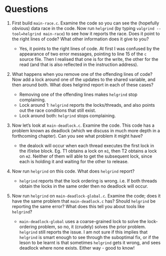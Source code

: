 # Questions

1. First build `main-race.c`. Examine the code so you can see the (hopefully obvious) data race in the code. Now run `helgrind` (by typing `valgrind --tool=helgrind main-race`) to see how it reports the race. Does it point to the right lines of code? What other information does it give to you?
    - Yes, it points to the right lines of code. At first I was confused by the appearance of two error messages, pointing to line 15 of the `c` source file. Then I realised that one is for the write, the other for the read (and that is also reflected in the instruction address). 

2. What happens when you remove one of the offending lines of code? Now add a lock around one of the updates to the shared variable, and then around both. What does helgrind report in each of these cases?
    - Removing one of the offending lines makes `helgrind` stop complaining.
    - Lock around 1: `helgrind` reports the locks/threads, and also points out the race conditions that still exist. 
    - Lock around both: `helgrind` stops complaining.

3. Now let’s look at `main-deadlock.c`. Examine the code. This code has a problem known as deadlock (which we discuss in much more depth in a forthcoming chapter). Can you see what problem it might have?
    - the dealock will occur when each thread executes the first lock in the if/else block. Eg. T1 obtains a lock on `m1`, then T2 obtains a lock on `m2`. Neither of them will able to get the subsequent lock, since each is holding it and waiting for the other to release. 

4. Now run `helgrind` on this code. What does `helgrind` report?
    - `helgrind` reports that the lock ordering is wrong. i.e. If both threads obtain the locks in the same order then no deadlock will occur. 

5. Now run `helgrind` on `main-deadlock-global.c`. Examine the code; does it have the same problem that `main-deadlock.c` has? Should `helgrind` be reporting the same error? What does this tell you about tools like `helgrind`?
    - `main-deadlock-global` uses a coarse-grained lock to solve the lock-ordering problem, so no, it (crudely) solves the prior problem. `helgrind` still reports the issue. I am not sure if this implies that `helgrind` is smart enough to see through the suboptimal fix, or if the leson to be learnt is that sometimes `helgrind` gets it wrong, and sees deadlock where none exists. Either way - good to know!

